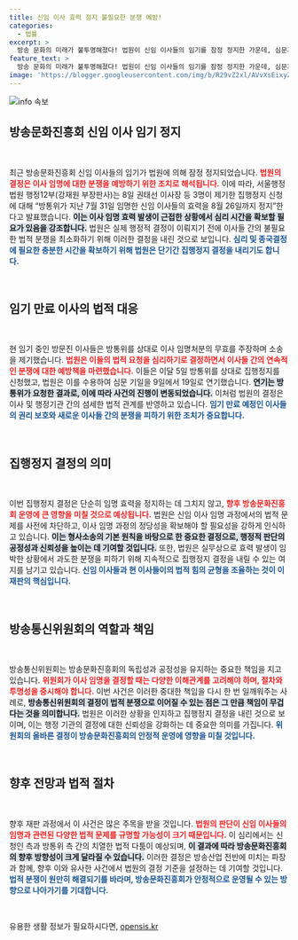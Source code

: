 ```yaml
---
title: 신임 이사 효력 정지 불필요한 분쟁 예방!
categories:
  - 법률
excerpt: >
  방송 문화의 미래가 불투명해졌다! 법원이 신임 이사들의 임기를 잠정 정지한 가운데, 심문기일이 9일에서 19일로 연기되었습니다. 이로 인해 방문진 이사들 간의 갈등이 더욱 격화될 가능성이 커졌습니다. 이번 결정의 이면에는 어떤 이유가 숨겨져 있을까요? 클릭하여 더 알아보세요!
feature_text: >
  방송 문화의 미래가 불투명해졌다! 법원이 신임 이사들의 임기를 잠정 정지한 가운데, 심문기일이 9일에서 19일로 연기되었습니다. 이로 인해 방문진 이사들 간의 갈등이 더욱 격화될 가능성이 커졌습니다. 이번 결정의 이면에는 어떤 이유가 숨겨져 있을까요? 클릭하여 더 알아보세요!
image: 'https://blogger.googleusercontent.com/img/b/R29vZ2xl/AVvXsEixyZcFfHzMRdzZMjFBmAUKJYCLCGyLL1o632UiGVXcaFdKo_bkvkuCioo0uUKlGfBVcT3P84aROyZIXSBEx3Aw5nCQ3pTgDom1WDC4m8eifvWiAmWEEVb4x6G_l8C0QH225ldMjyaFvpxGEBGNO37VmDTDMHGhJPq73UglMfDca1-0aw/s1600/blogspot.png'
---
```


<p><img src="https://blogger.googleusercontent.com/img/b/R29vZ2xl/AVvXsEixyZcFfHzMRdzZMjFBmAUKJYCLCGyLL1o632UiGVXcaFdKo_bkvkuCioo0uUKlGfBVcT3P84aROyZIXSBEx3Aw5nCQ3pTgDom1WDC4m8eifvWiAmWEEVb4x6G_l8C0QH225ldMjyaFvpxGEBGNO37VmDTDMHGhJPq73UglMfDca1-0aw/s1600/blogspot.png" alt="info 속보" /></p>

<h2 data-ke-size="size26">방송문화진흥회 신임 이사 임기 정지</h2>

<p data-ke-size="size16">&nbsp;</p>

<p>최근 방송문화진흥회 신임 이사들의 임기가 법원에 의해 잠정 정지되었습니다. <b><span style="color: #ee2323;">법원의 결정은 이사 임명에 대한 분쟁을 예방하기 위한 조치로 해석됩니다.</span></b> 이에 따라, 서울행정법원 행정12부(강재원 부장판사)는 8일 권태선 이사장 등 3명이 제기한 집행정지 신청에 대해 “방통위가 지난 7월 31일 임명한 신임 이사들의 효력을 8월 26일까지 정지”한다고 발표했습니다. <b><span style="background-color: #21538527;">이는 이사 임명 효력 발생이 근접한 상황에서 심리 시간을 확보할 필요가 있음을 강조합니다.</span></b> 법원은 실제 행정적 결정이 이뤄지기 전에 이사들 간의 불필요한 법적 분쟁을 최소화하기 위해 이러한 결정을 내린 것으로 보입니다. <b><span style="color: #1a5490;">심리 및 종국결정에 필요한 충분한 시간을 확보하기 위해 법원은 단기간 집행정지 결정을 내리기도 합니다.</span></b></p>

<p data-ke-size="size16">&nbsp;</p>

<h2 data-ke-size="size26">임기 만료 이사의 법적 대응</h2>

<p data-ke-size="size16">&nbsp;</p>

<p>현 임기 중인 방문진 이사들은 방통위를 상대로 이사 임명처분의 무효를 주장하며 소송을 제기했습니다. <b><span style="color: #ee2323;">법원은 이들의 법적 요청을 심리하기로 결정하면서 이사들 간의 연속적인 분쟁에 대한 예방책을 마련했습니다.</span></b> 이들은 이달 5일 방통위를 상대로 집행정지를 신청했고, 법원은 이를 수용하여 심문 기일을 9일에서 19일로 연기했습니다. <b><span style="background-color: #21538527;">연기는 방통위가 요청한 결과로, 이에 따라 사건의 진행이 변동되었습니다.</span></b> 이처럼 법원의 결정은 이사 및 행정기관 간의 섬세한 법적 관계를 반영하고 있습니다. <b><span style="color: #1a5490;">임기 만료 예정인 이사들의 권리 보호와 새로운 이사들 간의 분쟁을 피하기 위한 조치가 중요합니다.</span></b> </p>

<p data-ke-size="size16">&nbsp;</p>

<h2 data-ke-size="size26">집행정지 결정의 의미</h2>

<p data-ke-size="size16">&nbsp;</p>

<p>이번 집행정지 결정은 단순히 임명 효력을 정지하는 데 그치지 않고, <b><span style="color: #ee2323;">향후 방송문화진흥회 운영에 큰 영향을 미칠 것으로 예상됩니다.</span></b> 법원은 신임 이사 임명 과정에서의 법적 문제를 사전에 차단하고, 이사 임명 과정의 정당성을 확보해야 할 필요성을 강하게 인식하고 있습니다. <b><span style="background-color: #21538527;">이는 형사소송의 기본 원칙을 바탕으로 한 중요한 결정으로, 행정적 판단의 공정성과 신뢰성을 높이는 데 기여할 것입니다.</span></b> 또한, 법원은 실무상으로 효력 발생이 임박한 상황에서 과도한 분쟁을 피하기 위해 지속적으로 집행정지 결정을 내릴 수 있는 여지를 남기고 있습니다. <b><span style="color: #1a5490;">신임 이사들과 현 이사들이의 법적 힘의 균형을 조율하는 것이 이 재판의 핵심입니다.</span></b></p>

<p data-ke-size="size16">&nbsp;</p>

<h2 data-ke-size="size26">방송통신위원회의 역할과 책임</h2>

<p data-ke-size="size16">&nbsp;</p>

<p>방송통신위원회는 방송문화진흥회의 독립성과 공정성을 유지하는 중요한 책임을 지고 있습니다. <b><span style="color: #ee2323;">위원회가 이사 임명을 결정할 때는 다양한 이해관계를 고려해야 하며, 절차와 투명성을 중시해야 합니다.</span></b> 이번 사건은 이러한 중대한 책임을 다시 한 번 일깨워주는 사례로, <b><span style="background-color: #21538527;">방송통신위원회의 결정이 법적 분쟁으로 이어질 수 있는 점은 그 만큼 책임이 무겁다는 것을 의미합니다.</span></b> 법원은 이러한 상황을 인지하고 집행정지 결정을 내린 것으로 보이며, 이는 행정 기관의 결정에 대한 신뢰성을 강화하는 데 중요한 의미를 가집니다. <b><span style="color: #1a5490;">위원회의 올바른 결정이 방송문화진흥회의 안정적 운영에 영향을 미칠 것입니다.</span></b></p>

<p data-ke-size="size16">&nbsp;</p>

<h2 data-ke-size="size26">향후 전망과 법적 절차</h2>

<p data-ke-size="size16">&nbsp;</p>

<p>향후 재판 과정에서 이 사건은 많은 주목을 받을 것입니다. <b><span style="color: #ee2323;">법원의 판단이 신임 이사들의 임명과 관련된 다양한 법적 문제를 규명할 가능성이 크기 때문입니다.</span></b> 이 심리에서는 신청인 측과 방통위 측 간의 치열한 법적 다툼이 예상되며, <b><span style="background-color: #21538527;">이 결과에 따라 방송문화진흥회의 향후 방향성이 크게 달라질 수 있습니다.</span></b> 이러한 결정은 방송산업 전반에 미치는 파장과 함께, 향후 이와 유사한 사건에서 법원의 결정 기준을 설정하는 데 기여할 것입니다. <b><span style="color: #1a5490;">법적 분쟁이 원만히 해결되기를 바라며, 방송문화진흥회가 안정적으로 운영될 수 있는 방향으로 나아가기를 기대합니다.</span></b> </p>

<p data-ke-size="size16">&nbsp;</p>
유용한 생활 정보가 필요하시다면, <a href="https://opensis.kr" rel="dofollow">opensis.kr</a>


